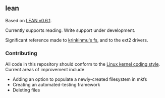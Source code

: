 ## lean

Based on [LEAN v0.6.1](http://freedos-32.sourceforge.net/lean/index.php). 

Currently supports reading. Write support under development.

Significant reference made to 
[krinkinmu's fs](https://github.com/krinkinmu/aufs), and to the ext2 drivers.

### Contributing

All code in this repository should conform to the
[Linux kernel coding style](https://git.kernel.org/pub/scm/linux/kernel/git/torvalds/linux.git/tree/Documentation/process/coding-style.rst).
Current areas of improvement include
* Adding an option to populate a newly-created filesystem in mkfs
* Creating an automated-testing framework
* Deleting files
